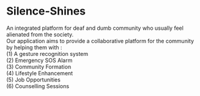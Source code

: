 # Silence-Shines
An integrated platform for deaf and dumb community who usually feel alienated from the society.
<br>
Our application aims to provide a collaborative platform for the community by helping them with : 
<br>
(1) A gesture recognition system
<br>
(2) Emergency SOS Alarm
<br>
(3) Community Formation
<br>
(4) Lifestyle Enhancement
<br>
(5) Job Opportunities
<br>
(6) Counselling Sessions
